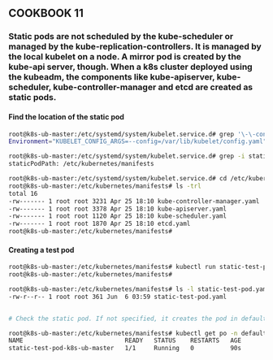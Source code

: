 ## COOKBOOK 11

### Static pods are not scheduled by the kube-scheduler or managed by the kube-replication-controllers. It is managed by the local kubelet on a node. A mirror pod is created by the kube-api server, though. When a k8s cluster deployed using the kubeadm, the components like kube-apiserver, kube-scheduler, kube-controller-manager and etcd are created as static pods.

#### Find the location of the static pod

```bash
root@k8s-ub-master:/etc/systemd/system/kubelet.service.d# grep '\-\-config' /etc/systemd/system/kubelet.service.d/10-kubeadm.conf
Environment="KUBELET_CONFIG_ARGS=--config=/var/lib/kubelet/config.yaml"

root@k8s-ub-master:/etc/systemd/system/kubelet.service.d# grep -i static /var/lib/kubelet/config.yaml
staticPodPath: /etc/kubernetes/manifests

root@k8s-ub-master:/etc/systemd/system/kubelet.service.d# cd /etc/kubernetes/manifests
root@k8s-ub-master:/etc/kubernetes/manifests# ls -trl
total 16
-rw------- 1 root root 3231 Apr 25 18:10 kube-controller-manager.yaml
-rw------- 1 root root 3378 Apr 25 18:10 kube-apiserver.yaml
-rw------- 1 root root 1120 Apr 25 18:10 kube-scheduler.yaml
-rw------- 1 root root 1870 Apr 25 18:10 etcd.yaml
root@k8s-ub-master:/etc/kubernetes/manifests#

```

#### Creating a test pod

```bash
root@k8s-ub-master:/etc/kubernetes/manifests# kubectl run static-test-pod --image=jacdenn/rhel7-custom --env STATIC_POD=yes -l static=yes --dry-run=client -oyaml --command -- sleep infinity >static-test-pod.yaml
root@k8s-ub-master:/etc/kubernetes/manifests#

root@k8s-ub-master:/etc/kubernetes/manifests# ls -l static-test-pod.yaml
-rw-r--r-- 1 root root 361 Jun  6 03:59 static-test-pod.yaml


# Check the static pod. If not specified, it creates the pod in default namespace

root@k8s-ub-master:/etc/kubernetes/manifests# kubectl get po -n default
NAME                            READY   STATUS    RESTARTS   AGE
static-test-pod-k8s-ub-master   1/1     Running   0          90s

```
